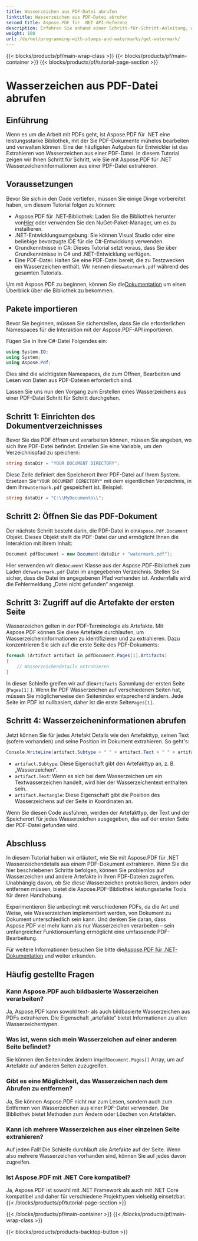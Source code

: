 ```yaml
---
title: Wasserzeichen aus PDF-Datei abrufen
linktitle: Wasserzeichen aus PDF-Datei abrufen
second_title: Aspose.PDF für .NET API-Referenz
description: Erfahren Sie anhand einer Schritt-für-Schritt-Anleitung, wie Sie mit Aspose.PDF für .NET Wasserzeichen aus PDF-Dateien extrahieren. Detailliertes Tutorial zur Wasserzeichenextraktion.
weight: 100
url: /de/net/programming-with-stamps-and-watermarks/get-watermark/
---
```


{{< blocks/products/pf/main-wrap-class >}}
{{< blocks/products/pf/main-container >}}
{{< blocks/products/pf/tutorial-page-section >}}

# Wasserzeichen aus PDF-Datei abrufen

## Einführung

Wenn es um die Arbeit mit PDFs geht, ist Aspose.PDF für .NET eine leistungsstarke Bibliothek, mit der Sie PDF-Dokumente mühelos bearbeiten und verwalten können. Eine der häufigsten Aufgaben für Entwickler ist das Extrahieren von Wasserzeichen aus einer PDF-Datei. In diesem Tutorial zeigen wir Ihnen Schritt für Schritt, wie Sie mit Aspose.PDF für .NET Wasserzeicheninformationen aus einer PDF-Datei extrahieren.

## Voraussetzungen

Bevor Sie sich in den Code vertiefen, müssen Sie einige Dinge vorbereitet haben, um diesem Tutorial folgen zu können:

-  Aspose.PDF für .NET-Bibliothek: Laden Sie die Bibliothek herunter von[Hier](https://releases.aspose.com/pdf/net/) oder verwenden Sie den NuGet-Paket-Manager, um es zu installieren.
- .NET-Entwicklungsumgebung: Sie können Visual Studio oder eine beliebige bevorzugte IDE für die C#-Entwicklung verwenden.
- Grundkenntnisse in C#: Dieses Tutorial setzt voraus, dass Sie über Grundkenntnisse in C# und .NET-Entwicklung verfügen.
-  Eine PDF-Datei: Halten Sie eine PDF-Datei bereit, die zu Testzwecken ein Wasserzeichen enthält. Wir nennen dies`watermark.pdf` während des gesamten Tutorials.

 Um mit Aspose.PDF zu beginnen, können Sie die[Dokumentation](https://reference.aspose.com/pdf/net/) um einen Überblick über die Bibliothek zu bekommen.

## Pakete importieren

Bevor Sie beginnen, müssen Sie sicherstellen, dass Sie die erforderlichen Namespaces für die Interaktion mit der Aspose.PDF-API importieren. 

Fügen Sie in Ihre C#-Datei Folgendes ein:

```csharp
using System.IO;
using System;
using Aspose.Pdf;
```

Dies sind die wichtigsten Namespaces, die zum Öffnen, Bearbeiten und Lesen von Daten aus PDF-Dateien erforderlich sind.

Lassen Sie uns nun den Vorgang zum Erstellen eines Wasserzeichens aus einer PDF-Datei Schritt für Schritt durchgehen.

## Schritt 1: Einrichten des Dokumentverzeichnisses

Bevor Sie das PDF öffnen und verarbeiten können, müssen Sie angeben, wo sich Ihre PDF-Datei befindet. Erstellen Sie eine Variable, um den Verzeichnispfad zu speichern:

```csharp
string dataDir = "YOUR DOCUMENT DIRECTORY";
```

 Diese Zeile definiert den Speicherort Ihrer PDF-Datei auf Ihrem System. Ersetzen Sie`"YOUR DOCUMENT DIRECTORY"` mit dem eigentlichen Verzeichnis, in dem Ihre`watermark.pdf` gespeichert ist. Beispiel:

```csharp
string dataDir = "C:\\MyDocuments\\";
```

## Schritt 2: Öffnen Sie das PDF-Dokument

 Der nächste Schritt besteht darin, die PDF-Datei in ein`Aspose.Pdf.Document` Objekt. Dieses Objekt stellt die PDF-Datei dar und ermöglicht Ihnen die Interaktion mit ihrem Inhalt:

```csharp
Document pdfDocument = new Document(dataDir + "watermark.pdf");
```

 Hier verwenden wir die`Document` Klasse aus der Aspose.PDF-Bibliothek zum Laden der`watermark.pdf` Datei im angegebenen Verzeichnis. Stellen Sie sicher, dass die Datei im angegebenen Pfad vorhanden ist. Andernfalls wird die Fehlermeldung „Datei nicht gefunden“ angezeigt.

## Schritt 3: Zugriff auf die Artefakte der ersten Seite

Wasserzeichen gelten in der PDF-Terminologie als Artefakte. Mit Aspose.PDF können Sie diese Artefakte durchlaufen, um Wasserzeicheninformationen zu identifizieren und zu extrahieren. Dazu konzentrieren Sie sich auf die erste Seite des PDF-Dokuments:

```csharp
foreach (Artifact artifact in pdfDocument.Pages[1].Artifacts)
{
    // Wasserzeichendetails extrahieren
}
```

 In dieser Schleife greifen wir auf die`Artifacts` Sammlung der ersten Seite (`Pages[1]` ). Wenn Ihr PDF Wasserzeichen auf verschiedenen Seiten hat, müssen Sie möglicherweise den Seitenindex entsprechend ändern. Jede Seite im PDF ist nullbasiert, daher ist die erste Seite`Pages[1]`.

## Schritt 4: Wasserzeicheninformationen abrufen

Jetzt können Sie für jedes Artefakt Details wie den Artefakttyp, seinen Text (sofern vorhanden) und seine Position im Dokument extrahieren. So geht's:

```csharp
Console.WriteLine(artifact.Subtype + " " + artifact.Text + " " + artifact.Rectangle);
```

- `artifact.Subtype`: Diese Eigenschaft gibt den Artefakttyp an, z. B. „Wasserzeichen“.
- `artifact.Text`: Wenn es sich bei dem Wasserzeichen um ein Textwasserzeichen handelt, wird hier der Wasserzeichentext enthalten sein.
- `artifact.Rectangle`: Diese Eigenschaft gibt die Position des Wasserzeichens auf der Seite in Koordinaten an.

Wenn Sie diesen Code ausführen, werden der Artefakttyp, der Text und der Speicherort für jedes Wasserzeichen ausgegeben, das auf der ersten Seite der PDF-Datei gefunden wird.

## Abschluss

In diesem Tutorial haben wir erläutert, wie Sie mit Aspose.PDF für .NET Wasserzeichendetails aus einem PDF-Dokument extrahieren. Wenn Sie die hier beschriebenen Schritte befolgen, können Sie problemlos auf Wasserzeichen und andere Artefakte in Ihren PDF-Dateien zugreifen. Unabhängig davon, ob Sie diese Wasserzeichen protokollieren, ändern oder entfernen müssen, bietet die Aspose.PDF-Bibliothek leistungsstarke Tools für deren Handhabung.

Experimentieren Sie unbedingt mit verschiedenen PDFs, da die Art und Weise, wie Wasserzeichen implementiert werden, von Dokument zu Dokument unterschiedlich sein kann. Und denken Sie daran, dass Aspose.PDF viel mehr kann als nur Wasserzeichen verarbeiten – sein umfangreicher Funktionsumfang ermöglicht eine umfassende PDF-Bearbeitung.

 Für weitere Informationen besuchen Sie bitte die[Aspose.PDF für .NET-Dokumentation](https://reference.aspose.com/pdf/net/) und weiter erkunden.

## Häufig gestellte Fragen

### Kann Aspose.PDF auch bildbasierte Wasserzeichen verarbeiten?
Ja, Aspose.PDF kann sowohl text- als auch bildbasierte Wasserzeichen aus PDFs extrahieren. Die Eigenschaft „artefakte“ bietet Informationen zu allen Wasserzeichentypen.

### Was ist, wenn sich mein Wasserzeichen auf einer anderen Seite befindet?
 Sie können den Seitenindex ändern im`pdfDocument.Pages[]` Array, um auf Artefakte auf anderen Seiten zuzugreifen.

### Gibt es eine Möglichkeit, das Wasserzeichen nach dem Abrufen zu entfernen?
Ja, Sie können Aspose.PDF nicht nur zum Lesen, sondern auch zum Entfernen von Wasserzeichen aus einer PDF-Datei verwenden. Die Bibliothek bietet Methoden zum Ändern oder Löschen von Artefakten.

### Kann ich mehrere Wasserzeichen aus einer einzelnen Seite extrahieren?
Auf jeden Fall! Die Schleife durchläuft alle Artefakte auf der Seite. Wenn also mehrere Wasserzeichen vorhanden sind, können Sie auf jedes davon zugreifen.

### Ist Aspose.PDF mit .NET Core kompatibel?
Ja, Aspose.PDF ist sowohl mit .NET Framework als auch mit .NET Core kompatibel und daher für verschiedene Projekttypen vielseitig einsetzbar.
{{< /blocks/products/pf/tutorial-page-section >}}

{{< /blocks/products/pf/main-container >}}
{{< /blocks/products/pf/main-wrap-class >}}

{{< blocks/products/products-backtop-button >}}
